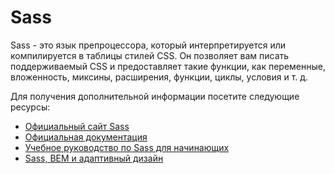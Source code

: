 # Sass

Sass - это язык препроцессора, который интерпретируется или компилируется в таблицы стилей CSS. Он позволяет вам писать поддерживаемый CSS и предоставляет такие функции, как переменные, вложенность, миксины, расширения, функции, циклы, условия и т. д.

Для получения дополнительной информации посетите следующие ресурсы:

- [Официальный сайт Sass](https://sass-lang.com/)
- [Официальная документация](https://sass-lang.com/documentation)
- [Учебное руководство по Sass для начинающих](https://www.youtube.com/watch?v=_a5j7KoflTs)
- [Sass, BEM и адаптивный дизайн](https://www.youtube.com/watch?v=jfMHA8SqUL4)

